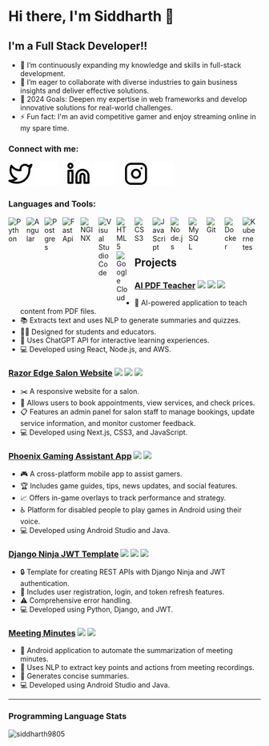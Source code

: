 # Hi there, I'm Siddharth 👋 

## I'm a Full Stack Developer!!

- 🌱 I’m continuously expanding my knowledge and skills in full-stack development.
- 👯 I’m eager to collaborate with diverse industries to gain business insights and deliver effective solutions.
- 🥅 2024 Goals: Deepen my expertise in web frameworks and develop innovative solutions for real-world challenges.
- ⚡ Fun fact: I'm an avid competitive gamer and enjoy streaming online in my spare time.

### Connect with me:

[![website](./img/twitter-light.svg)](https://twitter.com/siddharth_9805#gh-light-mode-only)
[![website](./img/twitter-dark.svg)](https://twitter.com/siddharth_9805#gh-dark-mode-only)
&nbsp;&nbsp;
[![website](./img/linkedin-light.svg)](https://www.linkedin.com/in/siddharth-umachandar-ab70b9178//#gh-light-mode-only)
[![website](./img/linkedin-dark.svg)](https://www.linkedin.com/in/siddharth-umachandar-ab70b9178//#gh-dark-mode-only)
&nbsp;&nbsp;
[![website](./img/instagram-light.svg)](https://www.instagram.com/sid_980575#gh-light-mode-only)
[![website](./img/instagram-dark.svg)](https://www.instagram.com/sid_980575#gh-dark-mode-only)

### Languages and Tools:

<img align="left" alt="Python" width="26px" src="https://cdn.jsdelivr.net/gh/devicons/devicon/icons/python/python-original.svg" style="padding-right:10px;" />
<img align="left" alt="Angular" width="26px" src="https://cdn.icon-icons.com/icons2/2699/PNG/512/angular_logo_icon_169595.png" style="padding-right:10px;" />
<img align="left" alt="Postgres" width="26px" src="https://user-images.githubusercontent.com/24623425/36042969-f87531d4-0d8a-11e8-9dee-e87ab8c6a9e3.png" style="padding-right:10px;"/>
<img align="left" alt="FastApi" width="26px" src="https://cdn.worldvectorlogo.com/logos/fastapi-1.svg" style="padding-right:10px;"/>
<img align="left" alt="NGINX" width="26px" src="https://cdn.icon-icons.com/icons2/2107/PNG/512/file_type_nginx_icon_130305.png" style="padding-right:10px;"/>
<img align="left" alt="Visual Studio Code" width="26px" src="https://cdn.jsdelivr.net/gh/devicons/devicon/icons/vscode/vscode-original.svg" style="padding-right:10px;" />
<img align="left" alt="HTML5" width="26px" src="https://cdn.jsdelivr.net/gh/devicons/devicon/icons/html5/html5-original.svg" style="padding-right:10px;" />
<img align="left" alt="CSS3" width="26px" src="https://cdn.jsdelivr.net/gh/devicons/devicon/icons/css3/css3-original.svg" style="padding-right:10px;" />
<img align="left" alt="JavaScript" width="26px" src="https://cdn.jsdelivr.net/gh/devicons/devicon/icons/javascript/javascript-original.svg" style="padding-right:10px;" />
<img align="left" alt="Node.js" width="26px" src="https://cdn.jsdelivr.net/gh/devicons/devicon/icons/nodejs/nodejs-original.svg" style="padding-right:10px;" />
<img align="left" alt="MySQL" width="26px" src="https://cdn.jsdelivr.net/gh/devicons/devicon/icons/mysql/mysql-original.svg" style="padding-right:10px;" />
<img align="left" alt="Git" width="26px" src="https://cdn.jsdelivr.net/gh/devicons/devicon/icons/git/git-original.svg" style="padding-right:10px;" />
<img align="left" alt="Docker" width="26px" src="https://cdn.jsdelivr.net/gh/devicons/devicon/icons/docker/docker-original.svg" style="padding-right:10px;" />
<img align="left" alt="Kubernetes" width="26px" src="https://cdn.jsdelivr.net/gh/devicons/devicon/icons/kubernetes/kubernetes-plain.svg" style="padding-right:10px;" />
<img align="left" alt="Google Cloud" width="26px" src="https://cdn.jsdelivr.net/gh/devicons/devicon/icons/googlecloud/googlecloud-original.svg" style="padding-right:10px;" />

<br />
<br />

---

## Projects

### [AI PDF Teacher](https://github.com/siddharth9805/AI-PDF-Teacher) <img src="https://img.shields.io/badge/-React-61DAFB?style=for-the-badge&logo=react&logoColor=white&style=plastic" /> <img src="https://img.shields.io/badge/-Node.js-43853D?style=for-the-badge&logo=nodedotjs&logoColor=white&style=plastic" /> <img src="https://img.shields.io/badge/-AWS-232F3E?style=for-the-badge&logo=amazonaws&logoColor=white&style=plastic" />
- :robot: AI-powered application to teach content from PDF files.
- :books: Extracts text and uses NLP to generate summaries and quizzes.
- :student: Designed for students and educators.
- :speech_balloon: Uses ChatGPT API for interactive learning experiences.
- :computer: Developed using React, Node.js, and AWS.

### [Razor Edge Salon Website](https://github.com/siddharth9805/Razor-Edge-Salon-Website) <img src="https://img.shields.io/badge/-Next.js-000000?style=for-the-badge&logo=nextdotjs&logoColor=white&style=plastic" /> <img src="https://img.shields.io/badge/-CSS3-1572B6?style=for-the-badge&logo=css3&logoColor=white&style=plastic" /> <img src="https://img.shields.io/badge/-JavaScript-F7DF1E?style=for-the-badge&logo=javascript&logoColor=white&style=plastic" />
- :scissors: A responsive website for a salon.
- :calendar: Allows users to book appointments, view services, and check prices.
- :clipboard: Features an admin panel for salon staff to manage bookings, update service information, and monitor customer feedback.
- :computer: Developed using Next.js, CSS3, and JavaScript.

### [Phoenix Gaming Assistant App](https://github.com/siddharth9805/Phoenix-Gaming-Assistant-App) <img src="https://img.shields.io/badge/-Android%20Studio-3DDC84?style=for-the-badge&logo=android-studio&logoColor=white&style=plastic" /> <img src="https://img.shields.io/badge/-Java-007396?style=for-the-badge&logo=java&logoColor=white&style=plastic" />
- :video_game: A cross-platform mobile app to assist gamers.
- :trophy: Includes game guides, tips, news updates, and social features.
- :chart_with_upwards_trend: Offers in-game overlays to track performance and strategy.
- :wheelchair: Platform for disabled people to play games in Android using their voice.
- :computer: Developed using Android Studio and Java.

### [Django Ninja JWT Template](https://github.com/siddharth9805/Django-Ninja-JWT-Template) <img src="https://img.shields.io/badge/-Python-3776AB?style=for-the-badge&logo=python&logoColor=white&style=plastic" /> <img src="https://img.shields.io/badge/-Django-092E20?style=for-the-badge&logo=django&logoColor=white&style=plastic" /> <img src="https://img.shields.io/badge/-JWT-000?style=for-the-badge&logo=json-web-tokens&logoColor=white&style=plastic" />
- :lock: Template for creating REST APIs with Django Ninja and JWT authentication.
- :busts_in_silhouette: Includes user registration, login, and token refresh features.
- :warning: Comprehensive error handling.
- :computer: Developed using Python, Django, and JWT.

### [Meeting Minutes](https://github.com/siddharth9805/Meeting-Minutes) <img src="https://img.shields.io/badge/-Android%20Studio-3DDC84?style=for-the-badge&logo=android-studio&logoColor=white&style=plastic" /> <img src="https://img.shields.io/badge/-Java-007396?style=for-the-badge&logo=java&logoColor=white&style=plastic" />
- :memo: Android application to automate the summarization of meeting minutes.
- :speech_balloon: Uses NLP to extract key points and actions from meeting recordings.
- :scroll: Generates concise summaries.
- :computer: Developed using Android Studio and Java.

---

### Programming Language Stats

<img align="left" src="https://github-readme-stats.vercel.app/api/top-langs?username=siddharth9805&show_icons=true&locale=en&layout=compact" alt="siddharth9805" />
